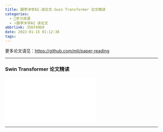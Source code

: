 ```yaml
---
title: 跟李沐学AI-读论文-Swin Transformer 论文精读
categories:
  - 🌙学习资源
  - ⭐跟李沐学AI 读论文
abbrlink: 35bf49b9
date: 2022-01-15 01:12:38
tags:
---
```


更多论文请见：<https://github.com/mli/paper-reading>

***

### Swin Transformer 论文精读

<iframe src="//player.bilibili.com/player.html?aid=850677660&bvid=BV13L4y1475U&cid=483320545&page=1" scrolling="no" border="0" frameborder="no" framespacing="0" allowfullscreen="true"> </iframe>

<!--more-->

***

